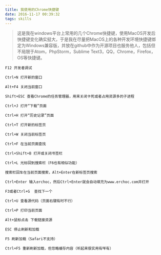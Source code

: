 ```yaml
---
title: 我使用的Chrome快捷键
date: 2016-11-17 00:39:32
tags: skills
---
```


> 这是我在windows平台上常用的几个Chrome快捷键，使用MacOS开发后快捷键变化确实挺大，于是我在尽量把MacOS上的各种开发环境快捷键绑定为Windows兼容版，并放在github中作为开源项目也服务他人，包括但不局限于Atom，PhpStorm，Sublime Text3，QQ，Chrome，Firefox，OS等快捷键。

<!-- more -->

```
F12 开发者调试

Ctrl+N 打开新的窗口

Alt+F4 关闭当前窗口

Shift+ESC 查看Chrome的任务管理器，用来关闭卡死或者占用资源多的子进程

Ctrl+J 打开“下载”页面

Ctrl+H 打开“历史记录”页面

Ctrl+T 打开新的标签页

Ctrl+W 关闭当前标签页

Ctrl+F 在当前页面查找

Ctrl+Shift+B 打开或关闭书签栏

Ctrl+L 光标回到搜索栏（F6也有相似功能）

搜索栏回车在当前页面搜索，Alt+Enter在新标签页搜索

Ctrl+Enter 输入erchoc，然后Ctrl+Enter就会自动填充为www.erchoc.com并打开

F3或者Ctrl+G  查找下一个

Ctrl+U 查看源代码（页面右键有时不行）

Ctrl+P 打印当前页面

Alt+鼠标点击 下载链接资源

ESC 停止刷新和加载

F5 刷新加载（Safari不支持）

Ctrl+F5 重新刷新加载，但忽略缓存内容（听起来很实用有咩有）
```
